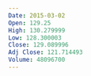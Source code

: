 ```yaml
---
Date: 2015-03-02
Open: 129.25
High: 130.279999
Low: 128.300003
Close: 129.089996
Adj Close: 121.714493
Volume: 48096700
---
```


